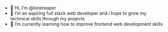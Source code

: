 - 👋 Hi, I’m @lonereaper
- 👀 I’m an aspiring full stack web developer and i hope to grow my technical skills through my projects
- 🌱 I’m currently learning how to improve frontend web development skills 

<!---
lonereaper/lonereaper is a ✨ special ✨ repository because its `README.md` (this file) appears on your GitHub profile.
You can click the Preview link to take a look at your changes.
--->

